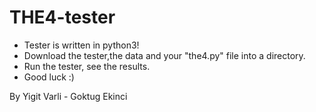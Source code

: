 # THE4-tester
* Tester is written in python3!
* Download the tester,the data and your "the4.py" file into a directory.
* Run the tester, see the results.
* Good luck :)

By Yigit Varli - Goktug Ekinci
